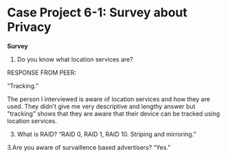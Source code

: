 # Case Project 6-1: Survey about Privacy

**Survey**
1.	Do you know what location services are?
   
   RESPONSE FROM PEER:
   
“Tracking.”

The person I interviewed is aware of location services and how they are used. They didn't give me very descriptive and lengthy answer but "tracking" shows that they are aware that their device can be tracked using location services.

3.	What is RAID?
“RAID 0, RAID 1, RAID 10. Striping and mirroring.”

3.Are you aware of survaillence based advertisers?
“Yes.”
